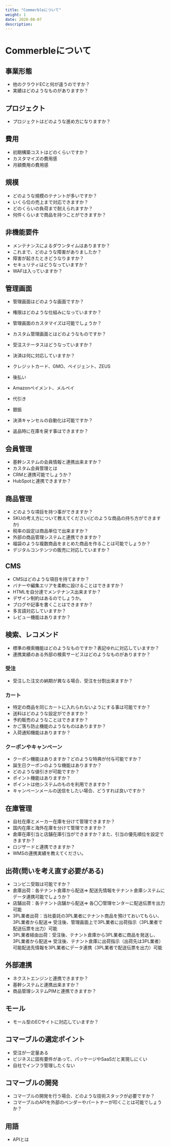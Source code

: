 ```yaml
---
title: "Commerbleについて"
weight: 1
date: 2020-08-07
description: 
---
```


# Commerbleについて

## 事業形態

- 他のクラウドECと何が違うのですか？
- 実績はどのようなものがありますか？

## プロジェクト

- プロジェクトはどのような進め方になりますか？

## 費用

- 初期構築コストはどのくらいですか？
- カスタマイズの費用感
- 月額費用の費用感

## 規模

- どのような規模のテナントが多いですか？
- いくら位の売上まで対応できますか？
- どのくらいの負荷まで耐えられますか？
- 何件くらいまで商品を持つことができますか？

## 非機能要件

- メンテナンスによるダウンタイムはありますか？
- これまで、どのような障害がありましたか？
- 障害が起きたときどうなりますか？
- セキュリティはどうなっていますか？
- WAFは入っていますか？

## 管理画面

- 管理画面はどのような画面ですか？
- 権限はどのような仕組みになっていますか？
- 管理画面のカスタマイズは可能でしょうか？
- カスタム管理画面とはどのようなものですか？
- 受注ステータスはどうなっていますか？
- 決済は何に対応していますか？
- クレジットカード、GMO、ペイジェント、ZEUS
- 後払い
- Amazonペイメント、メルペイ
- 代引き
- 銀振
- 決済キャンセルの自動化は可能ですか？

- 返品時に在庫を戻す事はできますか？

## 会員管理

- 基幹システムの会員情報と連携出来ますか？
- カスタム会員管理とは
- CRMと連携可能でしょうか？
- HubSpotと連携できますか？

## 商品管理

- どのような項目を持つ事ができますか？
- SKUの考え方について教えてください(どのような商品の持ち方ができますか)
- 税率の設定は商品単位で出来ますか？
- 外部の商品管理システムと連携できますか？
- 福袋のような複数商品をまとめた商品を作ることは可能でしょうか？
- デジタルコンテンツの販売に対応していますか？

## CMS

- CMSはどのような項目を持てますか？
- バナーや編集エリアを柔軟に設けることはできますか？
- HTMLを自分達でメンテナンス出来ますか？
- デザイン制約はあるのでしょうか。
- ブログや記事を書くことはできますか？
- 多言語対応していますか？
- レビュー機能はありますか？

## 検索、レコメンド

- 標準の検索機能はどのようなものですか？表記ゆれに対応していますか？
- 連携実績のある外部の検索サービスはどのようなものがありますか？

### 受注

- 受注した注文の納期が異なる場合、受注を分割出来ますか？

### カート

- 特定の商品を同じカートに入れられないようにする事は可能ですか？
- 送料はどのような設定ができますか？
- 予約販売のようなことはできますか？
- かご落ち防止機能のようなものはありますか？
- 入荷通知機能はありますか？

### クーポンやキャンペーン

- クーポン機能はありますか？どのような特典が付与可能ですか？
- 誕生日クーポンのような機能はありますか？
- どのような値引きが可能ですか？
- ポイント機能はありますか？
- ポイントは他システムのものを利用できますか？
- キャンペーンメールの送信をしたい場合、どうすれば良いですか？

## 在庫管理

- 自社在庫とメーカー在庫を分けて管理できますか？
- 国内在庫と海外在庫を分けて管理できますか？
- 倉庫在庫引当と店舗在庫引当ができますか？また、引当の優先順位を設定できますか？
- ロジザードと連携できますか？
- WMSの連携実績を教えてください。

## 出荷(問いを考え直す必要がある)

- コンビニ受取は可能ですか？
- 倉庫出荷：各テナント倉庫から配送⇒ 配送先情報をテナント倉庫システムにデータ連携可能でしょうか？
- 店舗出荷：各テナント店舗から配送⇒ 各〇〇管理センターに配送伝票を出力可能 
- 3PL業者出荷：当社委託の3PL業者にテナント商品を預けておいてもらい、3PL業者から配送⇒ 受注後、管理画面上で3PL業者に出荷指示（3PL業者で配送伝票を出力）可能
- 3PL業者経由出荷：受注後、テナント倉庫から3PL業者に商品を発送し、3PL業者から配送⇒ 受注後、テナント倉庫に出荷指示（出荷先は3PL業者）可能配送先情報を3PL業者にデータ連携（3PL業者で配送伝票を出力）可能

## 外部連携

- ネクストエンジンと連携できますか？
- 基幹システムと連携出来ますか？
- 商品管理システムPIMと連携できますか？

## モール

- モール型のECサイトに対応していますか？

## コマーブルの選定ポイント

- 受注が一定量ある
- ビジネスに固有要件があって、パッケージやSaaSだと実現しにくい
- 自社でインフラ管理したくない

## コマーブルの開発

- コマーブルの開発を行う場合、どのような技術スタックが必要ですか？
- コマーブルのAPIを外部のベンダーやパートナーが叩くことは可能でしょうか？

## 用語

- APIとは
  
